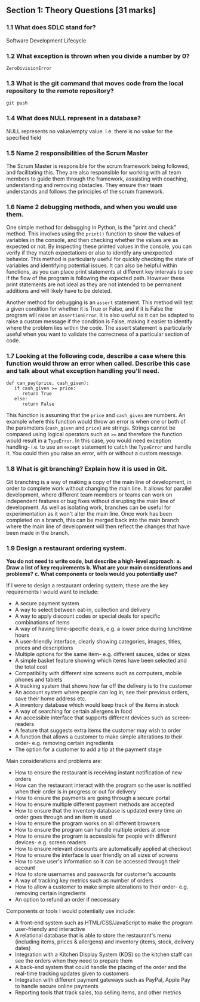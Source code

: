 ## Section 1: Theory Questions [31 marks]

### 1.1    What does SDLC stand for?

Software Development Lifecycle
### 1.2   What exception is thrown when you divide a number by 0?

`ZeroDivisionError`
### 1.3   What is the git command that moves code from the local repository to the remote repository?

`git push`
### 1.4   What does NULL represent in a database?

NULL represents no value/empty value. I.e. there is no value for the specified field
### 1.5   Name 2 responsibilities of the Scrum Master

The Scrum Master is responsible for the scrum framework being followed, and facilitating this. They are also responsible for working with all team members to guide them through the framework, asssisting with coaching, understanding and removing obstacles. They ensure their team understands and follows the principles of the scrum framework.
### 1.6   Name 2 debugging methods, and when you would use them.

One simple method for debugging in Python, is the "print and check" method. This involves using the `print()` function to show the values of variables in the console, and then checking whether the values are as expected or not. By inspecting these printed values in the console, you can verify if they match expectations or also to identify any unexpected behavior. This method is particularly useful for quickly checking the state of variables and identifying potential issues. It can also be helpful within functions, as you can place print statements at different key intervals to see if the flow of the program is following the expected path. However these print statements are not ideal as they are not intended to be permanent additions and will likely have to be deleted.

Another method for debugging is an `assert` statement. This method will test a given condition for whether it is True or False, and if it is False the program will raise an `AssertionError`. It is also useful as it can be adapted to raise a custom message if the condition is False, making it easier to identify where the problem lies within the code. The assert statement is particularly useful when you want to validate the correctness of a particular section of code.
### 1.7   Looking at the following code, describe a case where this function would throw an error when called. Describe this case and talk about what exception handling you’ll need.

`def can_pay(price, cash_given):`<br>
`   if cash_given >= price:`<br>
`      return True`<br>
`   else:`<br>
`      return False`

This function is assuming that the `price` and `cash_given` are numbers. An example where this function would throw an error is when one or both of the parameters (`cash_given` and `price`) are strings. Strings cannot be compared using logical operators such as `>=` and therefore the function would result in a `TypeError`. In this case, you would need exception handling- i.e. to use an `except` statement to catch the `TypeError` and handle it. You could then you raise an error, with or without a custom message.
### 1.8    What is git branching? Explain how it is used in Git.

Git branching is a way of making a copy of the main line of development, in order to complete work without changing the main line. It allows for parallel development, where different team members or teams can work on independent features or bug fixes without disrupting the main line of development. As well as isolating work, branches can be useful for experimentation as it won't alter the main line. Once work has been completed on a branch, this can be merged back into the main branch where the main line of development will then reflect the changes that have been made in the branch.
### 1.9  Design a restaurant ordering system.
**You do not need to write code, but describe a high-level approach:**
**a.	Draw a list of key requirements**
**b.	What are your main considerations and problems?**
**c.	What components or tools would you potentially use?**

If I were to design a restaurant ordering system, these are the key requirements I would want to include:<br>
- A secure payment system
- A way to select between eat-in, collection and delivery
- A way to apply discount codes or special deals for specific combinations of items
- A way of having time-specific deals, e.g. a lower price during lunchtime hours
- A user-friendly interface, clearly showing categories, images, titles, prices and descriptions
- Multiple options for the same item- e.g. different sauces, sides or sizes
- A simple basket feature showing which items have been selected and the total cost
- Compatibility with different size screens such as computers, mobile phones and tablets
- A tracking system that shows how far off the delivery is to the customer
- An account system where people can log in, see their previous orders, save their home address etc.
- A inventory database which would keep track of the items in stock
- A way of searching for certain allergens in food
- An accessible interface that supports different devices such as screen-readers
- A feature that suggests extra items the customer may wish to order
- A function that allows a customer to make simple alterations to their order- e.g. removing certain ingredients
- The option for a customer to add a tip at the payment stage

Main considerations and problems are:
- How to ensure the restaurant is receiving instant notification of new orders
- How can the restaurant interact with the program so the user is notified when their order is in progress or out for delivery
- How to ensure the payments are going through a secure portal
- How to ensure multiple different payment methods are accepted
- How to ensure that the inventory database is updated every time an order goes through and an item is used
- How to ensure the program works on all different browsers
- How to ensure the program can handle multiple orders at once
- How to ensure the program is accessible for people with different devices- e.g. screen readers
- How to ensure relevant discounts are automatically applied at checkout
- How to ensure the interface is user friendly on all sizes of screens
- How to save user's information so it can be accessed through their account
- How to store usernames and passwords for customer's accounts
- A way of tracking key metrics such as number of orders
- How to allow a customer to make simple alterations to their order- e.g. removing certain ingredients
- An option to refund an order if neccessary

Components or tools I would potentially use include:
- A front-end system such as HTML/CSS/JavaScript to make the program user-friendly and interactive
- A relational database that is able to store the restaurant's menu (including items, prices & allergens) and inventory (items, stock, delivery dates)
- Integration with a Kitchen Display System (KDS) so the kitchen staff can see the orders when they need to prepare them
- A back-end system that could handle the placing of the order and the real-time tracking updates given to customers
- Integration with different payment gateways such as PayPal, Apple Pay to handle secure online payments
- Reporting tools that track sales, top selling items, and other metrics